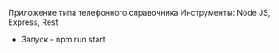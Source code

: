 Приложение типа телефонного справочника 
Инструменты: Node JS, Express, Rest


- Запуск - npm run start
